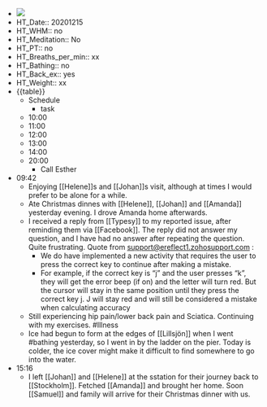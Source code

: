 - ![](https://firebasestorage.googleapis.com/v0/b/firescript-577a2.appspot.com/o/imgs%2Fapp%2FDavidsroam%2FZ3SSkyVD0Y.png?alt=media&token=872ed6b4-4c4e-4ca1-9ecd-94a16d706ce5)
- HT_Date:: 20201215
- HT_WHM:: no 
- HT_Meditation:: No 
- HT_PT:: no
- HT_Breaths_per_min:: xx 
- HT_Bathing:: no 
- HT_Back_ex:: yes
- HT_Weight:: xx
- {{table}} 
    - Schedule 
        - task
    - 10:00 
    - 11:00 
    - 12:00
    - 13:00
    - 14:00 
    - 20:00
        - Call Esther
- 09:42
    - Enjoying [[Helene]]s and [[Johan]]s visit, although at times I would prefer to be alone for a while.
    - Ate Christmas dinnes with [[Helene]], [[Johan]] and [[Amanda]] yesterday evening. I drove Amanda home afterwards.
    - I received a reply from [[Typesy]] to my reported issue, after reminding them via [[Facebook]]. The reply did not answer my question, and I have had no answer after repeating the question. Quite frustrating. Quote from support@ereflect1.zohosupport.com :
        - We do have implemented a new activity that requires the user to press the correct key to continue after making a mistake.
        - For example, if the correct key is “j” and the user presses “k”, they will get the error beep (if on) and the letter will turn red. But the cursor will stay in the same position until they press the correct key j. J will stay red and will still be considered a mistake when calculating accuracy
    - Still experiencing hip pain/lower back pain and Sciatica. Continuing with my exercises. #Illness
    - Ice had begun to form at the edges of [[Lillsjön]] when I went #bathing yesterday, so I went in by the ladder on the pier. Today is colder, the ice cover might make it difficult to find somewhere to go into the water.
- 15:16
    - I left [[Johan]] and [[Helene]] at the sstation for their journey back to [[Stockholm]]. Fetched [[Amanda]] and brought her home. Soon [[Samuel]] and family will arrive for their Christmas dinner with us.
